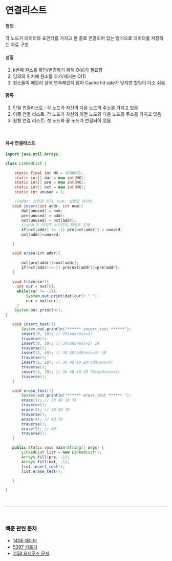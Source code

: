 # 연결리스트

#### 정의 
각 노드가 데이터와 포인터를 가지고 한 줄로 연결되어 있는 방식으로 데이터를 저장하는 자료 구조

#### 성질
1) k번째 원소를 확인/변경하기 위해 O(k)가 필요함      
2) 임의의 위치에 원소를 추가/제거는 O(1)        
3) 원소들이 메모리 상에 연속해있지 않아 Cache hit rate가 낮지만 할당이 다소 쉬움

#### 종류
1) 단일 연결리스트 : 각 노드가 자신의 다음 노드의 주소를 가지고 있음          
2) 이중 연결 리스트: 각 노드가 자신의 이전 노드와 다음 노드의 주소를 가지고 있음      
3) 원형 연결 리스트: 첫 노드와 끝 노드가 연결되어 있음         


<br>

#### 유사 연결리스트

```java
import java.util.Arrays;

class LinkedList {
	
	static final int MX = 1000005;
    static int[] dat = new int[MX];
    static int[] pre = new int[MX];
    static int[] nxt = new int[MX];
    static int unused = 1;

    //addr: 삽입할 위치, num: 삽입할 데이터
   void insert(int addr, int num){
	   dat[unused] = num;
	   pre[unused] = addr;
	   nxt[unused] = nxt[addr];
	   //addr이 마지막 노드인지 확인후 진행
	   if(nxt[addr] != -1) pre[nxt[addr]] = unused;
	   nxt[addr]=unused;

   }

   void erase(int addr){
	   
	   nxt[pre[addr]]=nxt[addr];
	   if(nxt[addr]!=-1) pre[nxt[addr]]=pre[addr];
   }
 
   void traverse(){
     int cur = nxt[0];
     while(cur != -1){
    	 System.out.print(dat[cur]+ " ");
         cur = nxt[cur];
     }
    System.out.println();
}

   void insert_test(){
	   System.out.println("****** insert_test ******");
       insert(0, 10); // 10(address=1)
       traverse();
       insert(0, 30); // 30(address=2) 10
       traverse();
       insert(2, 40); // 30 40(address=3) 10
       traverse();
       insert(1, 20); // 30 40 10 20(address=4)
       traverse();
       insert(4, 70); // 30 40 10 20 70(address=5)
       traverse();
   }

   void erase_test(){
	   System.out.println("****** erase_test ****** ");
       erase(1); // 30 40 20 70
       traverse();
       erase(2); // 40 20 70
       traverse();
  	   erase(4); // 40 70
  	   traverse();
  	   erase(5); // 40
  	   traverse();
   }

   public static void main(String[] args) {
	   LinkedList list = new LinkedList();
	   Arrays.fill(pre, -1);
	   Arrays.fill(nxt, -1);
	   list.insert_test();
	   list.erase_test();

   }

}
```

<br>

----------------------------

<br>

### 백준 관련 문제

* [1406	에디터](https://www.acmicpc.net/problem/1406)
* [5397	키로거](https://www.acmicpc.net/problem/5397)
* [1158	요세푸스 문제](https://www.acmicpc.net/problem/1158)